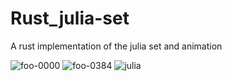 # Rust_julia-set
A rust implementation of the julia set and animation

![foo-0000](https://user-images.githubusercontent.com/19541582/130339028-0f40e6b0-008f-467f-9ed6-ad16522708d8.png)
![foo-0384](https://user-images.githubusercontent.com/19541582/130339061-b88c0a7e-f67e-4587-9771-9a49021f805a.png)
![julia](https://user-images.githubusercontent.com/19541582/130339078-ed48fc0f-848b-49fb-bf68-02644e5ff9d5.png)
